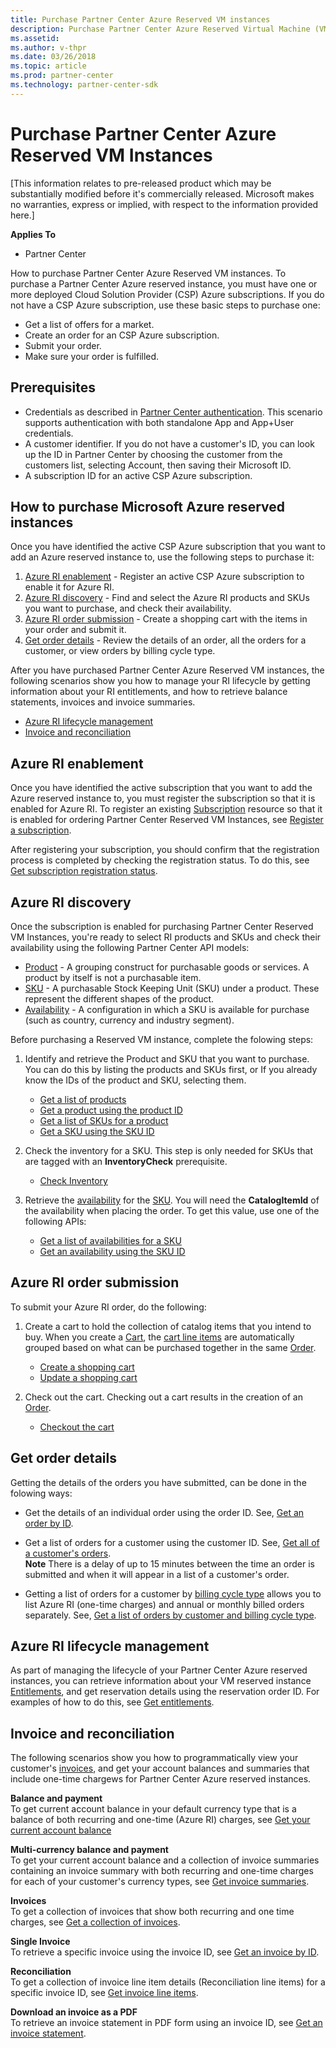 ```yaml
---
title: Purchase Partner Center Azure Reserved VM instances
description: Purchase Partner Center Azure Reserved Virtual Machine (VM) instances.
ms.assetid: 
ms.author: v-thpr
ms.date: 03/26/2018
ms.topic: article
ms.prod: partner-center
ms.technology: partner-center-sdk
---
```


# Purchase Partner Center Azure Reserved VM Instances

[This information relates to pre-released product which may be substantially modified before it's commercially released. Microsoft makes no warranties, express or implied, with respect to the information provided here.] 

**Applies To**

-   Partner Center


How to purchase Partner Center Azure Reserved VM instances. To purchase a Partner Center Azure reserved instance, you must have one or more deployed Cloud Solution Provider (CSP) Azure subscriptions. If you do not have a CSP Azure subscription, use these basic steps to purchase one:
-   Get a list of offers for a market. 
-   Create an order for an CSP Azure subscription.
-   Submit your order.
-   Make sure your order is fulfilled. 

## <span id="Prerequisites"></span><span id="prerequisites"></span><span id="PREREQUISITES"></span>Prerequisites


-   Credentials as described in [Partner Center authentication](partner-center-authentication.md). This scenario supports authentication with both standalone App and App+User credentials.
-   A customer identifier. If you do not have a customer's ID, you can look up the ID in Partner Center by choosing the customer from the customers list, selecting Account, then saving their Microsoft ID.
-   A subscription ID for an active CSP Azure subscription.

## <span id="How_to_purchase_Azure_reserved_instances"></span><span id="how_to_purchase_azure_reserved_instances"></span><span id="HOW_TO_PURCHASE_AZURE_RESERVED_INSTANCES"></span>How to purchase Microsoft Azure reserved instances



Once you have identified the active CSP Azure subscription that you want to add an Azure reserved instance to, use the following steps to purchase it:    

1.  [Azure RI enablement](#azure_ri_enablement) - Register an active CSP Azure subscription to enable it for Azure RI. 
2.  [Azure RI discovery](#azure_ri_discovery) - Find and select the Azure RI products and SKUs you want to purchase, and check their availability. 
3.  [Azure RI order submission](#azure_order_submission) - Create a shopping cart with the items in your order and submit it. 
4.  [Get order details](#get_order_details) - Review the details of an order, all the orders for a customer, or view orders by billing cycle type. 

After you have purchased Partner Center Azure Reserved VM instances, the following scenarios show you how to manage your RI lifecycle by getting information about your RI entitlements, and how to retrieve balance statements, invoices and invoice summaries. 
-   [Azure RI lifecycle management](#azure_ri_lifecycle_management)
-   [Invoice and reconciliation](#invoice_and_reconciliation)

## <span id="Azure_RI_enablement"></span><span id="azure_ri_enablement"></span><span id="AZURE_RI_ENABLEMENT"></span>Azure RI enablement



Once you have identified the active subscription that you want to add the Azure reserved instance to, you must register the subscription so that it is enabled for Azure RI. To register an existing [Subscription](subscriptions.md) resource so that it is enabled for ordering Partner Center Reserved VM Instances, see [Register a subscription](register-a-subscription.md).

After registering your subscription, you should confirm that the registration process is completed by checking the registration status. To do this, see [Get subscription registration status](get-subscription-registration-status.md).

## <span id="Azure_RI_discovery"></span><span id="azure_ri_discovery"></span><span id="AZURE_RI_DISCOVERY"></span>Azure RI discovery



Once the subscription is enabled for purchasing Partner Center Reserved VM Instances, you're ready to select RI products and SKUs and check their availability using the following Partner Center API models: 

-   [Product](products.md#product) - A grouping construct for purchasable goods or services. A product by itself is not a purchasable item.​​
-   [SKU](products.md#sku) - A purchasable Stock Keeping Unit (SKU) under a product. These represent the different shapes of the product.​​
-   [Availability](products.md#availability) - A configuration in which a SKU is available for purchase (such as country, currency and industry segment).

Before purchasing a Reserved VM instance, complete the folowing steps:

1.  Identify and retrieve the Product and SKU that you want to purchase. You can do this by listing the products and SKUs first, or If you already know the IDs of the product and SKU, selecting them.

    -   [Get a list of products](get-a-list-of-products.md)
    -   [Get a product using the product ID](get-a-product-by-id.md)
    -   [Get a list of SKUs for a product](get-a-list-of-skus-for-a-product.md)
    -   [Get a SKU using the SKU ID](get-a-sku-by-id.md)

2.  Check the inventory for a SKU​. This step is only needed for SKUs that are tagged with an **InventoryCheck** prerequisite​.

    -   [Check Inventory](check-inventory.md) 

3.  Retrieve the [availability](products.md#availability) for the [SKU](products.md#sku). You will need the **CatalogItemId** of the availability when placing the order​. To get this value, use one of the following APIs: 

    -   [Get a list of availabilities for a SKU](get-a-list-of-availabilities-for-a-sku.md)
    -   [Get an availability using the SKU ID](get-an-availability-by-id.md)

## <span id="Azure_RI_order_submission"></span><span id="azure_order_submission"></span><span id="AZURE_RI_ORDER_SUBMISSION"></span>Azure RI order submission



To submit your Azure RI order, do the following:

1.  Create a cart to hold the collection of catalog items that you intend to buy. When you create a [Cart](cart.md), the [cart line items](cart.md#cartlineitem) are automatically grouped based on what can be purchased together in the same [Order](orders.md).

    -   [Create a shopping cart](create-a-cart.md)​
    -   [Update a shopping cart](update-a-cart.md)

2.  Check out the cart. Checking out a cart results in the creation of an [Order](orders.md). 

    -   [Checkout the cart](checkout-a-cart.md)

## <span id="Get_order_details"></span><span id="get_order_details"></span><span id="GET_ORDER_DETAILS"></span>Get order details



Getting the details of the orders you have submitted, can be done in the folowing ways:

-   Get the details of an individual order using the order ID. See, [Get an order by ID](get-an-order-by-id.md).

-   Get a list of orders for a customer using the customer ID. See, [Get all of a customer's orders](get-all-of-a-customer-s-orders.md).    
    **Note** There is a delay of up to 15 minutes between the time an order is submitted and when it will appear in a list of a customer's order.​

-   Getting a list of orders for a customer by [billing cycle type](products.md#billingcycletype) allows you to list Azure RI (one-time charges) and annual or monthly billed orders separately. See, [Get a list of orders by customer and billing cycle type](get-a-list-of-orders-by-customer-and-billing-cycle-type.md). 

## <span id="Azure_RI_lifecycle_management"></span><span id="azure_ri_lifecycle_management"></span><span id="AZURE_RI_LIFECYCLE_MANAGEMENT"></span>Azure RI lifecycle management



As part of managing the lifecycle of your Partner Center Azure reserved instances, you can retrieve information about your VM reserved instance [Entitlements](entitlement.md), and get reservation details using the reservation order ID. For examples of how to do this, see [Get entitlements](get-a-collection-of-entitlements.md).   ​

## <span id="Invoice_and_reconciliation"></span><span id="invoice_and_reconciliation"></span><span id="INVOICE_AND_RECONCILIATION"></span>Invoice and reconciliation



The following scenarios show you how to programmatically view your customer's [invoices](invoice.md), and get your account balances and summaries that include one-time chargews for Partner Center Azure reserved instances.  

**Balance and payment​**    
To get current account balance in your default currency type that is a balance of ​both recurring and one-time (Azure RI) charges, see 
[Get your current account balance](get-the-reseller-s-current-account-balance.md)

**Multi-currency balance and payment**​    
To get your current account balance and a collection of invoice summaries containing an invoice summary with both recurring and one-time charges for each of your customer's currency types, see [Get invoice summaries](get-invoice-summaries.md).

**Invoices​**    
To get a collection of invoices that show both recurring and one time charges, see [Get a collection of invoices](get-a-collection-of-invoices.md). ​

**Single Invoice​**    
To retrieve a specific invoice using the invoice ID, see [Get an invoice by ID](get-invoice-by-id.md).  ​

**Reconciliation**​    
To get a collection of invoice line item details (Reconciliation line items) for a specific invoice ID, see [Get invoice line items](get-invoiceline-items.md).  ​

**Download an invoice as a PDF**    
To retrieve an invoice statement in PDF form using an invoice ID, see [Get an invoice statement](get-invoice-statement.md).

